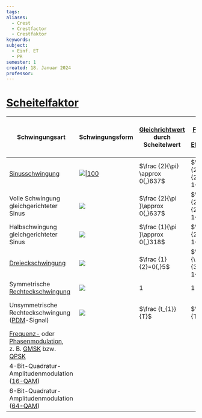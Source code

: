 ```yaml
---
tags: 
aliases:
  - Crest
  - Crestfactor
  - Crestfaktor
keywords: 
subject:
  - Einf. ET
  - PR
semester: 1
created: 18. Januar 2024
professor:
---
```

 

# [Scheitelfaktor](https://de.wikipedia.org/wiki/Scheitelfaktor)

|Schwingungsart|Schwingungsform|[Gleichrichtwert](https://de.wikipedia.org/wiki/Gleichrichtwert "Gleichrichtwert") durch Scheitelwert|[Formfaktor](https://de.wikipedia.org/wiki/Formfaktor_(Elektrotechnik) "Formfaktor (Elektrotechnik)") = [Effektivwert](https://de.wikipedia.org/wiki/Effektivwert) |Scheitelfaktor = Scheitelwert durch Effektivwert|$PAPR_{dB}$|
|---|---|---|---|---|---|
|[Sinusschwingung](https://de.wikipedia.org/wiki/Sinus "Sinus")|[![\|100](https://upload.wikimedia.org/wikipedia/commons/thumb/0/02/Simple_sine_wave.svg/100px-Simple_sine_wave.svg.png)](https://de.wikipedia.org/wiki/Datei:Simple_sine_wave.svg)|$\frac {2}{\pi} \approx 0{,}637$ |$\frac {\pi }{2{\sqrt {2}}}\approx 1{,}11$ |$\sqrt {2}\approx 1{,}414$ |$3{,}01\,\mathrm {dB}$ |
|Volle Schwingung gleichgerichteter Sinus|[![](https://upload.wikimedia.org/wikipedia/commons/thumb/4/42/Simple_full-wave_rectified_sine.svg/100px-Simple_full-wave_rectified_sine.svg.png)](https://de.wikipedia.org/wiki/Datei:Simple_full-wave_rectified_sine.svg)|$\frac {2}{\pi }\approx 0{,}637$ |$\frac {\pi }{2{\sqrt {2}}}\approx 1{,}11$ |$\sqrt {2}\approx 1{,}414$ |$3{,}01\,\mathrm {dB}$ |
|Halbschwingung gleichgerichteter Sinus|[![](https://upload.wikimedia.org/wikipedia/commons/thumb/5/59/Simple_half-wave_rectified_sine.svg/100px-Simple_half-wave_rectified_sine.svg.png)](https://de.wikipedia.org/wiki/Datei:Simple_half-wave_rectified_sine.svg)|$\frac {1}{\pi }\approx 0{,}318$ |$\frac {\pi }{2}\approx 1{,}571$ |$2$ |$6{,}02\,\mathrm {dB}$ |
|[Dreieckschwingung](https://de.wikipedia.org/wiki/Dreiecksfunktion#Dreieckschwingung "Dreiecksfunktion")|[![](https://upload.wikimedia.org/wikipedia/commons/thumb/1/12/Triangle_wave.svg/100px-Triangle_wave.svg.png)](https://de.wikipedia.org/wiki/Datei:Triangle_wave.svg)|$\frac {1}{2}=0{,}5$ |$\frac {2}{\sqrt {3}}\approx 1{,}155$ |$\sqrt {3}\approx 1{,}732$ |$4{,}77\,\mathrm {dB}$ |
|Symmetrische [Rechteckschwingung](https://de.wikipedia.org/wiki/Rechteckschwingung "Rechteckschwingung")|[![](https://upload.wikimedia.org/wikipedia/commons/thumb/1/1c/Square_wave.svg/100px-Square_wave.svg.png)](https://de.wikipedia.org/wiki/Datei:Square_wave.svg)|$1$ |$1$ |$1$ |$0\,\mathrm {dB}$ |
|Unsymmetrische Rechteckschwingung ([PDM](https://de.wikipedia.org/wiki/Pulsdauermodulation "Pulsdauermodulation")-Signal)|[![](https://upload.wikimedia.org/wikipedia/commons/thumb/9/9b/Pulse_wide_wave.svg/100px-Pulse_wide_wave.svg.png)](https://de.wikipedia.org/wiki/Datei:Pulse_wide_wave.svg)|$\frac {t_{1}}{T}$ |$\sqrt {\frac {T}{t_{1}}}$ |$\sqrt {\frac {T}{t_{1}}}$ |$10\cdot \lg {\frac {T}{t_{1}}}\,\mathrm {dB}$ |
|[Frequenz-](https://de.wikipedia.org/wiki/Frequenzmodulation "Frequenzmodulation") oder [Phasenmodulation](https://de.wikipedia.org/wiki/Phasenmodulation "Phasenmodulation"),  <br>z. B. [GMSK](https://de.wikipedia.org/wiki/Frequenzumtastung#Erweiterungen_der_Frequenzumtastung "Frequenzumtastung") bzw. [QPSK](https://de.wikipedia.org/wiki/QPSK "QPSK")||||$1$ |$0\,\mathrm {dB}$ |
|4-Bit-Quadratur-Amplitudenmodulation ([16-QAM](https://de.wikipedia.org/wiki/QAM#Quantisierte_QAM "QAM"))||||$\sqrt {\frac {9}{5}}$ |$2{,}6\,\mathrm {dB}$ |
|6-Bit-Quadratur-Amplitudenmodulation ([64-QAM](https://de.wikipedia.org/wiki/QAM#Quantisierte_QAM "QAM"))||||$\sqrt {\frac {7}{3}}$ |$3{,}7\,\mathrm {dB}$ |
